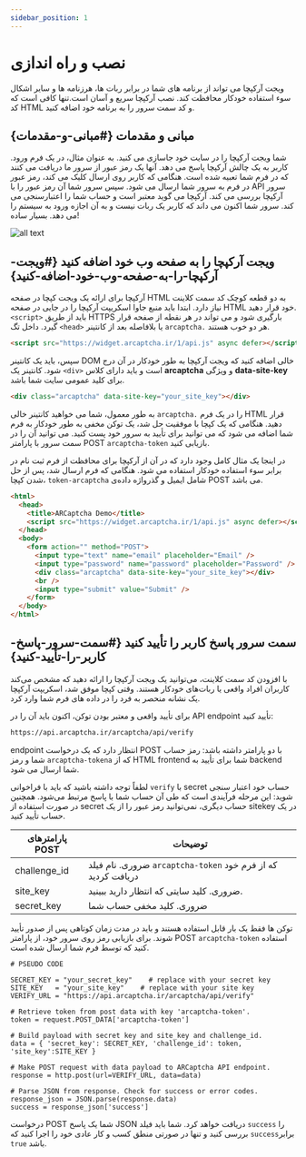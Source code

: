 ```yaml
---
sidebar_position: 1
---
```


# نصب و راه اندازی

ویجت آرکپچا می تواند از برنامه های شما در برابر ربات ها، هرزنامه ها و سایر اشکال سوء استفاده خودکار محافظت کند. نصب آرکپچا سریع و آسان است.تنها کافی است که کد HTML و کد سمت سرور را به برنامه خود اضافه کنید.
## مبانی و مقدمات {#مبانی-و-مقدمات}

شما ویجت آرکپچا را در سایت خود جاسازی می کنید. به عنوان مثال، در یک فرم ورود. کاربر به یک چالش آرکپچا پاسخ می دهد. آنها یک رمز عبور از سرور ما دریافت می کنند که در فرم شما تعبیه شده است. هنگامی که کاربر روی ارسال کلیک می کند، رمز عبور در فرم به سرور شما ارسال می شود. سپس سرور شما آن رمز عبور را با API سرور آرکپچا بررسی می کند. آرکپچا می گوید معتبر است و حساب شما را اعتبارسنجی می کند. سرور شما اکنون می داند که کاربر یک ربات نیست و به آن اجازه ورود به سیستم را می دهد. بسیار ساده!

![all text](/img/flow.png)

## ویجت آرکپچا را به صفحه وب خود اضافه کنید {#ویجت-آرکپچا-را-به-صفحه-وب-خود-اضافه-کنید}

آرکپچا برای ارائه یک ویجت کپچا در صفحه HTML به دو قطعه کوچک کد سمت کلاینت نیاز دارد. ابتدا باید منبع جاوا اسکریپت آرکپچا را در جایی در صفحه HTML خود قرار دهید. `<script>` باید از طریق HTTPS بارگیری شود و می تواند در هر نقطه از صفحه قرار گیرد. داخل تگ `<head>` یا بلافاصله بعد از کانتینر `arcaptcha.` هر دو خوب هستند.

```html
<script src="https://widget.arcaptcha.ir/1/api.js" async defer></script>
```

سپس، باید یک کانتینر DOM خالی اضافه کنید که ویجت آرکپچا به طور خودکار در آن درج شود. کانتینر یک `<div>` است و باید دارای کلاس **arcaptcha** و ویژگی **data-site-key** برای کلید عمومی سایت شما باشد.

```html
<div class="arcaptcha" data-site-key="your_site_key"></div>
```
به طور معمول، شما می خواهید کانتینر خالی `arcaptcha.` را در یک فرم HTML قرار دهید. هنگامی که یک کپچا با موفقیت حل شد، یک توکن مخفی به طور خودکار به فرم شما اضافه می شود که می توانید برای تأیید به سرور خود پست کنید. می توانید آن را در سمت سرور با پارامتر POST `arcaptcha-token` بازیابی کنید.

در اینجا یک مثال کامل وجود دارد که در آن از آرکپچا برای محافظت از فرم ثبت نام در برابر سوء استفاده خودکار استفاده می شود. هنگامی که فرم ارسال شد، پس از حل شدن کپچا، `token-arcaptcha` شامل ایمیل و گذرواژه  داده‌ی POST می باشد.


```html
<html>
  <head>
    <title>ARCaptcha Demo</title>
    <script src="https://widget.arcaptcha.ir/1/api.js" async defer></script>
  </head>
  <body>
    <form action="" method="POST">
      <input type="text" name="email" placeholder="Email" />
      <input type="password" name="password" placeholder="Password" />
      <div class="arcaptcha" data-site-key="your_site_key"></div>
      <br />
      <input type="submit" value="Submit" />
    </form>
  </body>
</html>
```

## سمت سرور پاسخ کاربر را تأیید کنید {#سمت-سرور-پاسخ-کاربر-را-تأیید-کنید}

با افزودن کد سمت کلاینت، می‌توانید یک ویجت آرکپچا را ارائه دهید که مشخص می‌کند کاربران افراد واقعی یا ربات‌های خودکار هستند. وقتی کپچا موفق شد، اسکریپت آرکپچا یک نشانه منحصر به فرد را در داده های فرم شما وارد کرد.


برای تأیید واقعی و معتبر بودن توکن، اکنون باید آن را در API endpoint تأیید کنید:

```html
https://api.arcaptcha.ir/arcaptcha/api/verify
```

endpoint انتظار دارد که یک درخواست POST با دو پارامتر داشته باشد: رمز حساب شما و رمز `arcaptcha-tokena` که از HTML frontend شما برای تأیید به backend شما ارسال می شود.

لطفاً توجه داشته باشید که باید با فراخوانی `verify` با secret حساب خود اعتبار سنجی شوید: این مرحله  فرآیندی است که طی آن  حساب شما  با پاسخ مرتبط می‌شود. همچنین در صورت استفاده از secret حساب دیگری، نمی‌توانید رمز عبور را از یک sitekey در یک حساب تأیید کنید.


| پارامترهای POST | توضیحات                                                                |
| --------------- | ---------------------------------------------------------------------------- |
| challenge_id    |  ضروری. نام فیلد  `arcaptcha-token` که از فرم خود دریافت کردید|
| site_key        | ضروری. کلید سایتی که انتظار دارید ببینید.                                    |
| secret_key      | ضروری. کلید مخفی حساب شما                                          |

توکن ها فقط یک بار قابل استفاده هستند و باید در مدت زمان کوتاهی پس از صدور تأیید شوند. برای بازیابی رمز روی سرور خود، از پارامتر POST `arcaptcha-token` استفاده کنید که توسط فرم شما ارسال شده است.

```
# PSEUDO CODE

SECRET_KEY = "your_secret_key"    # replace with your secret key
SITE_KEY   = "your_site_key"    # replace with your site key
VERIFY_URL = "https://api.arcaptcha.ir/arcaptcha/api/verify"

# Retrieve token from post data with key 'arcaptcha-token'.
token = request.POST_DATA['arcaptcha-token']

# Build payload with secret key and site_key and challenge_id.
data = { 'secret_key': SECRET_KEY, 'challenge_id': token, 'site_key':SITE_KEY }

# Make POST request with data payload to ARCaptcha API endpoint.
response = http.post(url=VERIFY_URL, data=data)

# Parse JSON from response. Check for success or error codes.
response_json = JSON.parse(response.data)
success = response_json['success']
```

درخواست POST شما یک پاسخ JSON دریافت خواهد کرد. شما باید فیلد `success` را بررسی کنید و تنها در صورتی منطق کسب و کار عادی خود را اجرا کنید که `success`برابر `true` باشد.

